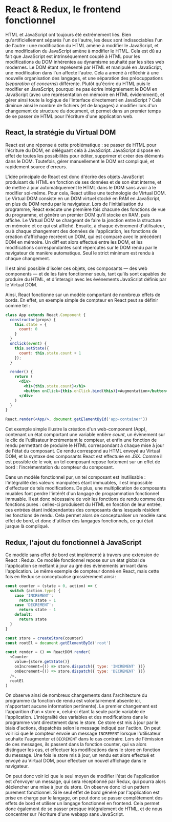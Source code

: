 # React & Redux, le frontend fonctionnel

HTML et JavaScript ont toujours été extrêmement liés. Bien qu'artificiellement séparés l'un de l'autre, les deux sont indissociables l'un de l'autre : une modification du HTML amène à modifier le JavaScript, et une modification du JavaScript amène à modifier le HTML. Cela est dû au fait que JavaScript est intrinséquement couplé à HTML pour les modifications du DOM inhérentes au dynamisme souhaité par les sites web modernes. Le DOM étant représenté par HTML et manipulé en JavaScript, une modification dans l'un affecte l'autre. Cela a amené à réfléchir à une nouvelle organisation des langages, et une séparation des préocuppations \(_separation of concerns_\) différente. Plutôt qu'écrire du HTML puis le modifier en JavaScript, pourquoi ne pas écrire intégralement le DOM en JavaScript \(avec une représentation en mémoire en HTML évidemment\), et gérer ainsi toute la logique de l'interface directement en JavaScript ? Cela diminue ainsi le nombre de fichiers \(et de langages\) à modifier lors d'un changement de structure du document, et permet dans un premier temps de se passer de HTML pour l'écriture d'une application web.

## React, la stratégie du Virtual DOM

React est une réponse à cette problématique : se passer de HTML pour l'écriture du DOM, en déléguant cela à JavaScript. JavaScript dispose en effet de toutes les possibilités pour éditer, supprimer et créer des éléments dans le DOM. Toutefois, gérer manuellement le DOM est compliqué, et rapidement source d'erreurs.

L'idée principale de React est donc d'écrire des objets JavaScript produisant du HTML en fonction de ses données et de son état interne, et de mettre à jour automatiquement le HTML dans le DOM sans avoir à le modifier soi-même. Pour cela, React utilise une technologie de Virtual DOM. Le Virtual DOM consiste en un DOM virtuel stocké en RAM en JavaScript, en plus du DOM rendu par le navigateur. Lors de l'initialisation du programme, React exécute une première fois chacune des fonctions de vue du programme, et génère un premier DOM qu'il stocke en RAM, puis affiche. Le Virtual DOM se chargeant de faire la jonction entre la structure en mémoire et ce qui est affiché. Ensuite, à chaque évènement d'utilisateur, ou à chaque changement des données de l'application, les fonctions de création d'affichage recréent un DOM, qui est comparé avec le précédent DOM en mémoire. Un diff est alors effectué entre les DOM, et les modifications correspondantes sont répercutés sur le DOM rendu par le navigateur de manière automatique. Seul le strict minimum est rendu à chaque changement.

Il est ainsi possible d'isoler ces objets, ces composants — des web components — et de les faire fonctionner seuls, tant qu'ils sont capables de produire du HTML, et d'interagir avec les évènements JavaScript définis par le Virtual DOM.

Ainsi, React fonctionne sur un modèle comportant de nombreux effets de bords. En effet, un exemple simple de compteur en React peut se définir comme tel :

```jsx
class App extends React.Component {
  constructor(props) {
    this.state = {
      count: 0
    }
  }
  onClick(event) {
    this.setState({
      count: this.state.count + 1
    });
  }

  render() {
    return (
      <div>
        <h1>{this.state.count}</h1>
        <button onClick={this.onClick.bind(this)}>Augmentation</button>
      </div>
    )
  }
}

React.render(<App/>, document.getElementById('app-container'))
```

Cet exemple simple illustre la création d'un web-component \(App\), contenant un état comportant une variable entière _count_, un évènement sur le clic de l'utilisateur incrémentant le compteur, et enfin une fonction de rendu permettant de produire le HTML correspondant à chaque mise à jour de l'état du composant. Ce rendu correspond au HTML envoyé au Virtual DOM, et la syntaxe des composants React est effectuée en JSX. Comme il est possible de le voir, un tel composant repose fortement sur un effet de bord : l'incrémentation du compteur du composant.

Dans un modèle fonctionnel pur, un tel composant est inutilisable : l'intégralité des valeurs manipulées étant immuables, il est impossible d'effectuer de tels modifications. De plus, une multiplication de composants muables font perdre l'intérêt d'un langage de programmation fonctionnel immuable. Il est donc nécessaire de voir les fonctions de rendu comme des fonctions pures : celles-ci produisent du HTML en fonction de leur entrée, ces entrées étant indépendantes des composants dans lesquels résident les fonctions de rendu. Cela permet alors de conceptualiser un modèle sans effet de bord, et donc d'utiliser des langages fonctionnels, ce qui était jusque là compliqué.

## Redux, l'ajout du fonctionnel à JavaScript

Ce modèle sans effet de bord est implémenté à travers une extension de React : Redux. Ce modèle fonctionnel repose sur un état global de l'application se mettant à jour au gré des évènements arrivant dans l'application. Le même exemple de compteur donné en React, mais cette fois en Redux se conceptualise grossièrement ainsi :

```js
const counter = (state = 0, action) => {
  switch (action.type) {
    case 'INCREMENT':
      return state + 1
    case 'DECREMENT':
      return state - 1
    default:
      return state
  }
}

const store = createStore(counter)
const rootEl = document.getElementById('root')

const render = () => ReactDOM.render(
  <Counter
    value={store.getState()}
    onIncrement={() => store.dispatch({ type: 'INCREMENT' })}
    onDecrement={() => store.dispatch({ type: 'DECREMENT' })}
  />,
  rootEl
)
```

On observe ainsi de nombreux changements dans l'architecture du programme \(la fonction de rendu est volontairement absente ici, n'apportant aucune information pertinente\). Le premier changement est l'apparition d'un « store », celui-ci étant la seule partie variable de l'application. L'intégralité des variables et des modifications dans le programme vont directement dans le store. Ce store est mis à jour par le biais d'actions, dispatchés selon le message indiqué par l'action. On peut voir ici que le compteur envoie un message `INCREMENT` lorsque l'utilisateur souhaite l'augmenter et `DECREMENT` dans le cas contraire. Lors de l'émission de ces messages, ils passent dans la fonction counter, qui va alors distinguer les cas, et effectuer les modifications dans le store en fonction du message. Une fois le store mis à jour, un rendu est alors effectué et envoyé au Virtual DOM, pour effectuer un nouvel affichage dans le navigateur.

On peut donc voir ici que le seul moyen de modifier l'état de l'application est d'envoyer un message, qui sera réceptionné par Redux, qui pourra alors déclencher une mise à jour du store. On observe donc ici un pattern purement fonctionnel. Si le seul effet de bord généré par l'application est prise en charge par le langage, on peut donc se passer complètement des effets de bord et utiliser un langage fonctionnel en frontend. Cela permet donc également de se passer presque intégralement de HTML, et de nous concentrer sur l'écriture d'une webapp sans JavaScript.

